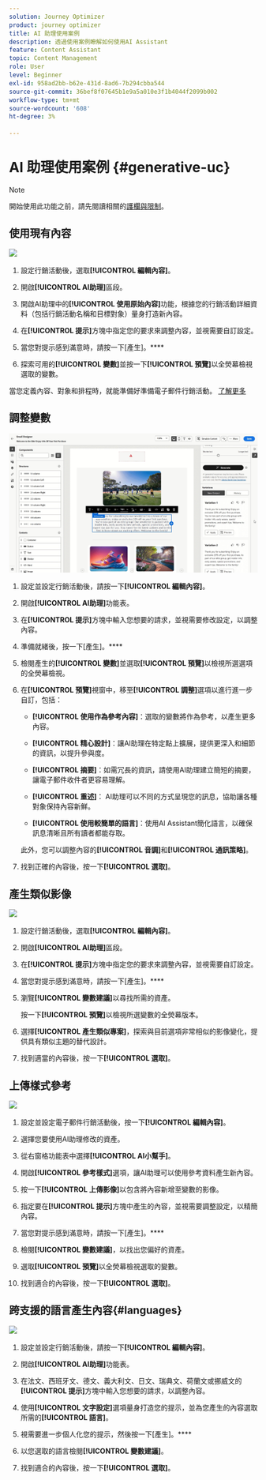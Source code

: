 ```yaml
---
solution: Journey Optimizer
product: journey optimizer
title: AI 助理使用案例
description: 透過使用案例瞭解如何使用AI Assistant
feature: Content Assistant
topic: Content Management
role: User
level: Beginner
exl-id: 958ad2bb-b62e-431d-8ad6-7b294cbba544
source-git-commit: 36bef8f07645b1e9a5a010e3f1b4044f2099b002
workflow-type: tm+mt
source-wordcount: '608'
ht-degree: 3%

---
```


# AI 助理使用案例 {#generative-uc}

>[!NOTE]
>
>開始使用此功能之前，請先閱讀相關的[護欄與限制](gs-generative.md#generative-guardrails)。

## 使用現有內容

![](assets/do-not-localize/gen-ai-reuse-text.gif)

1. 設定行銷活動後，選取&#x200B;**[!UICONTROL 編輯內容]**。

1. 開啟&#x200B;**[!UICONTROL AI助理]**&#x200B;區段。

1. 開啟AI助理中的&#x200B;**[!UICONTROL 使用原始內容]**&#x200B;功能，根據您的行銷活動詳細資料（包括行銷活動名稱和目標對象）量身打造新內容。

1. 在&#x200B;**[!UICONTROL 提示]**&#x200B;方塊中指定您的要求來調整內容，並視需要自訂設定。

1. 當您對提示感到滿意時，請按一下[產生]。****

1. 探索可用的&#x200B;**[!UICONTROL 變數]**&#x200B;並按一下&#x200B;**[!UICONTROL 預覽]**&#x200B;以全熒幕檢視選取的變數。

當您定義內容、對象和排程時，就能準備好準備電子郵件行銷活動。 [了解更多](../campaigns/review-activate-campaign.md)

## 調整變數

![](assets/do-not-localize/gen-ai-variation.gif)

1. 設定並設定行銷活動後，請按一下&#x200B;**[!UICONTROL 編輯內容]**。

1. 開啟&#x200B;**[!UICONTROL AI助理]**&#x200B;功能表。

1. 在&#x200B;**[!UICONTROL 提示]**&#x200B;方塊中輸入您想要的請求，並視需要修改設定，以調整內容。

1. 準備就緒後，按一下[產生]。****

1. 檢閱產生的&#x200B;**[!UICONTROL 變數]**&#x200B;並選取&#x200B;**[!UICONTROL 預覽]**&#x200B;以檢視所選選項的全熒幕檢視。

1. 在&#x200B;**[!UICONTROL 預覽]**&#x200B;視窗中，移至&#x200B;**[!UICONTROL 調整]**&#x200B;選項以進行進一步自訂，包括：

   * **[!UICONTROL 使用作為參考內容]**：選取的變數將作為參考，以產生更多內容。

   * **[!UICONTROL 精心設計]**：讓AI助理在特定點上擴展，提供更深入和細節的資訊，以提升參與度。

   * **[!UICONTROL 摘要]**：如需冗長的資訊，請使用AI助理建立簡短的摘要，讓電子郵件收件者更容易理解。

   * **[!UICONTROL 重述]**： AI助理可以不同的方式呈現您的訊息，協助讓各種對象保持內容新鮮。

   * **[!UICONTROL 使用較簡單的語言]**：使用AI Assistant簡化語言，以確保訊息清晰且所有讀者都能存取。

   此外，您可以調整內容的&#x200B;**[!UICONTROL 音調]**&#x200B;和&#x200B;**[!UICONTROL 通訊策略]**。

1. 找到正確的內容後，按一下&#x200B;**[!UICONTROL 選取]**。

## 產生類似影像

![](assets/do-not-localize/uc-image-similar.gif)

1. 設定行銷活動後，選取&#x200B;**[!UICONTROL 編輯內容]**。

1. 開啟&#x200B;**[!UICONTROL AI助理]**&#x200B;區段。

1. 在&#x200B;**[!UICONTROL 提示]**&#x200B;方塊中指定您的要求來調整內容，並視需要自訂設定。

1. 當您對提示感到滿意時，請按一下[產生]。****

1. 瀏覽&#x200B;**[!UICONTROL 變數建議]**&#x200B;以尋找所需的資產。

   按一下&#x200B;**[!UICONTROL 預覽]**&#x200B;以檢視所選變數的全熒幕版本。

1. 選擇&#x200B;**[!UICONTROL 產生類似專案]**，探索與目前選項非常相似的影像變化，提供具有類似主題的替代設計。

1. 找到適當的內容後，按一下&#x200B;**[!UICONTROL 選取]**。

## 上傳樣式參考

![](assets/do-not-localize/uc-image-reference.gif)

1. 設定並設定電子郵件行銷活動後，按一下&#x200B;**[!UICONTROL 編輯內容]**。

1. 選擇您要使用AI助理修改的資產。

1. 從右窗格功能表中選擇&#x200B;**[!UICONTROL AI小幫手]**。

1. 開啟&#x200B;**[!UICONTROL 參考樣式]**&#x200B;選項，讓AI助理可以使用參考資料產生新內容。

1. 按一下&#x200B;**[!UICONTROL 上傳影像]**&#x200B;以包含將內容新增至變數的影像。

1. 指定要在&#x200B;**[!UICONTROL 提示]**&#x200B;方塊中產生的內容，並視需要調整設定，以精簡內容。

1. 當您對提示感到滿意時，請按一下[產生]。****

1. 檢閱&#x200B;**[!UICONTROL 變數建議]**，以找出您偏好的資產。

1. 選取&#x200B;**[!UICONTROL 預覽]**&#x200B;以全熒幕檢視選取的變數。

1. 找到適合的內容後，按一下&#x200B;**[!UICONTROL 選取]**。

## 跨支援的語言產生內容{#languages}

![](assets/do-not-localize/gen-ai-language.gif)

1. 設定並設定行銷活動後，請按一下&#x200B;**[!UICONTROL 編輯內容]**。

1. 開啟&#x200B;**[!UICONTROL AI助理]**&#x200B;功能表。

1. 在法文、西班牙文、德文、義大利文、日文、瑞典文、荷蘭文或挪威文的&#x200B;**[!UICONTROL 提示]**&#x200B;方塊中輸入您想要的請求，以調整內容。

1. 使用&#x200B;**[!UICONTROL 文字設定]**&#x200B;選項量身打造您的提示，並為您產生的內容選取所需的&#x200B;**[!UICONTROL 語言]**。

1. 視需要進一步個人化您的提示，然後按一下[產生]。****

1. 以您選取的語言檢閱&#x200B;**[!UICONTROL 變數建議]**。

1. 找到適合的內容後，按一下&#x200B;**[!UICONTROL 選取]**。
